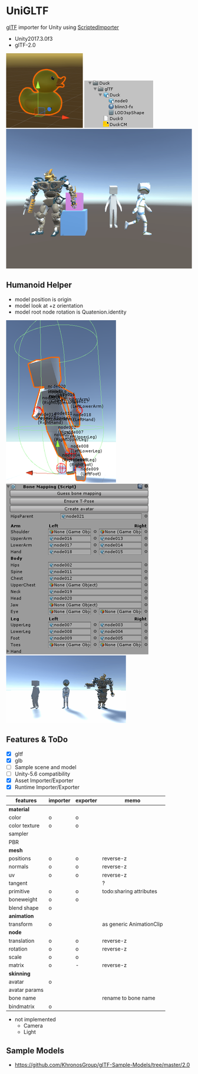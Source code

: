 # UniGLTF

[glTF](https://github.com/KhronosGroup/glTF) importer for Unity using [ScriptedImporter](https://docs.unity3d.com/ScriptReference/Experimental.AssetImporters.ScriptedImporter.html)

* Unity2017.3.0f3
* glTF-2.0

![duck](doc/duck.png)
![duck_assets](doc/duck_assets.png)
![animation](Recordings/animation.gif)

## Humanoid Helper

* model position is origin
* model look at +z orientation
* model root node rotation is Quatenion.identity

![gizmo](doc/BoneMappingGizmo.png)
![inspector](doc/BoneMappingInspector.png)
![humanoid](Recordings/humanoid.gif)

## Features & ToDo

* [x] gltf
* [x] glb
* [ ] Sample scene and model
* [ ] Unity-5.6 compatibility
* [x] Asset Importer/Exporter
* [x] Runtime Importer/Exporter

|features    |importer|exporter|memo     |
|------------|--------|--------|---------|
|**material**|        |        |
|color       |o       |o       |
|color texture|o      |o       |
|sampler     |
|PBR         |
|**mesh**    |        |        |
|positions   |o       |o       |reverse-z
|normals     |o       |o       |reverse-z
|uv          |o       |o       |reverse-z
|tangent     |        |        |?
|primitive   |o       |o       |todo:sharing attributes|
|boneweight  |o       |o       |
|blend shape |o       |        |
|**animation**|
|transform    |o      |        |as generic AnimationClip
|**node**    |
|translation |o       |o       |reverse-z
|rotation    |o       |o       |reverse-z
|scale       |o       |o
|matrix      |o       |-       |reverse-z
|**skinning**|
|avatar      |o       |        |
|avatar params|       |        |
|bone name    |       |        |rename to bone name
|bindmatrix   |o      |        |


* not implemented
    * Camera
    * Light

## Sample Models

* https://github.com/KhronosGroup/glTF-Sample-Models/tree/master/2.0
